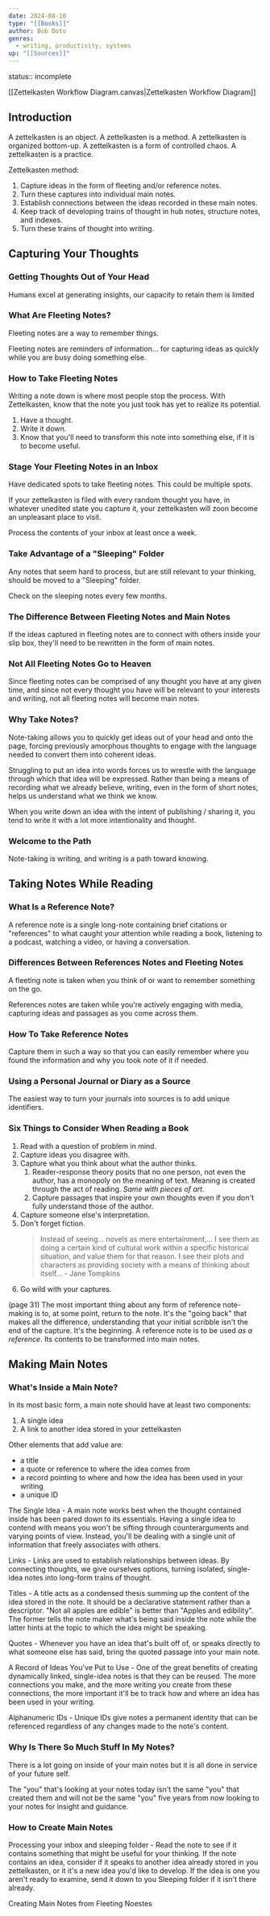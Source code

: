 ```yaml
---
date: 2024-08-10
type: "[[Books]]"
author: Bob Doto
genres:
  - writing, productivity, systems
up: "[[Sources]]"
---
```


status:: incomplete

[[Zettelkasten Workflow Diagram.canvas|Zettelkasten Workflow Diagram]]

## Introduction
A zettelkasten is an object. A zettelkasten is a method. A zettelkasten is organized bottom-up. A zettelkasten is a form of controlled chaos. A zettelkasten is a practice. 

Zettelkasten method: 
1. Capture ideas in the form of fleeting and/or reference notes. 
2. Turn these captures into individual main notes. 
3. Establish connections between the ideas recorded in these main notes. 
4. Keep track of developing trains of thought in hub notes, structure notes, and indexes.
5. Turn these trains of thought into writing. 

##  Capturing Your Thoughts
### Getting Thoughts Out of Your Head
Humans excel at generating insights, our capacity to retain them is limited

### What Are Fleeting Notes?
Fleeting notes are a way to remember things. 

Fleeting notes are reminders of information… for capturing ideas as quickly while you are busy doing something else. 

### How to Take Fleeting Notes
Writing a note down is where most people stop the process. With Zettelkasten, know that the note you just took has yet to realize its potential. 

1. Have a thought.
2. Write it down. 
3. Know that you'll need to transform this note into something else, if it is to become useful. 

### Stage Your Fleeting Notes in an Inbox
Have dedicated spots to take fleeting notes. This could be multiple spots. 

If your zettelkasten is filed with every random thought you have, in whatever unedited state you capture it, your zettelkasten will zoon become an unpleasant place to visit. 

Process the contents of your inbox at least once a week. 

### Take Advantage of a "Sleeping" Folder
Any notes that seem hard to process, but are still relevant to your thinking, should be moved to a "Sleeping" folder. 

Check on the sleeping notes every few months. 

### The Difference Between Fleeting Notes and Main Notes
If the ideas captured in fleeting notes are to connect with others inside your slip box, they'll need to be rewritten in the form of main notes. 

### Not All Fleeting Notes Go to Heaven
Since fleeting notes can be comprised of any thought you have at any given time, and since not every thought you have will be relevant to your interests and writing, not all fleeting notes will become main notes. 

### Why Take Notes?
Note-taking allows you to quickly get ideas out of your head and onto the page, forcing previously amorphous thoughts to engage with the language needed to convert them into coherent ideas. 

Struggling to put an idea into words forces us to wrestle with the language through which that idea will be expressed. Rather than being a means of recording what we already believe, writing, even in the form of short notes, helps us understand what we think we know. 

When you write down an idea with the intent of publishing / sharing it, you tend to write it with a lot more intentionality and thought. 

### Welcome to the Path
Note-taking is writing, and writing is a path toward knowing. 

## Taking Notes While Reading
### What Is a Reference Note?
A reference note is a single long-note containing brief citations or "references" to what caught your attention while reading a book, listening to a podcast, watching a video, or having a conversation. 

### Differences Between References Notes and Fleeting Notes
A fleeting note is taken when you think of or want to remember something on the go. 

References notes are taken while you're actively engaging with media, capturing ideas and passages as you come across them. 

### How To Take Reference Notes
Capture them in such a way so that you can easily remember where you found the information and why you took note of it if needed. 

### Using a Personal Journal or Diary as a Source
The easiest way to turn your journals into sources is to add unique identifiers. 

### Six Things to Consider When Reading a Book
1. Read with a question of problem in mind.
2. Capture ideas you disagree with. 
3. Capture what you think about what the author thinks. 
	1. Reader-response theory posits that no one person, not even the author, has a monopoly on the meaning of text. Meaning is created through the act of reading. *Same with pieces of art.*
	2. Capture passages that inspire your own thoughts even if you don't fully understand those of the author. 
4. Capture someone else's interpretation.
5. Don't forget fiction.
   > Instead of seeing… novels as mere entertainment,… I see them as doing a certain kind of cultural work within a specific historical situation, and value them for that reason. I see their plots and characters as providing society with a means of thinking about itself… - Jane Tompkins
6. Go wild with your captures.

(page 31) The most important thing about any form of reference note-making is to, at some point, return to the note. It's the "going back" that makes all the difference, understanding that your initial scribble isn't the end of the capture. It's the beginning. A reference note is to be used *as a reference*. Its contents to be transformed into main notes. 

## Making Main Notes
### What's Inside a Main Note?
In its most basic form, a main note should have at least two components:
1. A single idea
2. A link to another idea stored in your zettelkasten

Other elements that add value are:
- a title
- a quote or reference to where the idea comes from
- a record pointing to where and how the idea has been used in your writing
- a unique ID

 The Single Idea - A main note works best when the thought contained inside has been pared down to its essentials. Having a single idea to contend with means you won't be sifting through counterarguments and varying points of view. Instead, you'll be dealing with a single unit of information that freely associates with others. 

Links - Links are used to establish relationships between ideas. By connecting thoughts, we give ourselves options, turning isolated, single-idea notes into long-form trains of thought. 

Titles - A title acts as a condensed thesis summing up the content of the idea stored in the note. It should be a declarative statement rather than a descriptor. "Not all apples are edible" is better than "Apples and edibility". The former tells the note maker what's being said inside the note while the latter hints at the topic to which the idea might be speaking. 

Quotes - Whenever you have an idea that's built off of, or speaks directly to what someone else has said, bring the quoted passage into your main note. 

A Record of Ideas You've Put to Use - One of the great benefits of creating dynamically linked, single-idea notes is that they can be reused. The more connections you make, and the more writing you create from these connections, the more important it'll be to track how and where an idea has been used in your writing. 

Alphanumeric IDs - Unique IDs give notes a permanent identity that can be referenced regardless of any changes made to the note's content. 

### Why Is There So Much Stuff In My Notes?
There is a lot going on inside of your main notes but it is all done in service of your future self. 

The "you" that's looking at your notes today isn't the same "you" that created them and will not be the same "you" five years from now looking to your notes for insight and guidance. 

### How to Create Main Notes
Processing your inbox and sleeping folder - Read the note to see if it contains something that might be useful for your thinking. If the note contains an idea, consider if it speaks to another idea already stored in you zettelkasten, or it it's a new idea you'd like to develop. If the idea is one you aren't ready to examine, send it down to you Sleeping folder if it isn't there already. 

Creating Main Notes from Fleeting Noestes